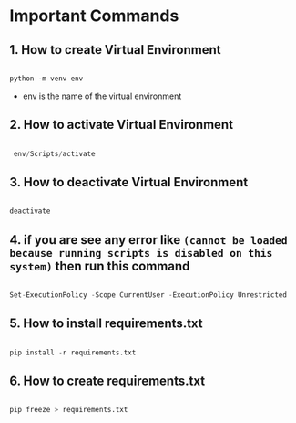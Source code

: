 # Important Commands

## 1. How to create Virtual Environment

```python

python -m venv env

```
- env is the name of the virtual environment

## 2. How to activate Virtual Environment

```python

 env/Scripts/activate

```

## 3. How to deactivate Virtual Environment

```python

deactivate

```

## 4. if you are see any error like `(cannot be loaded because running scripts is disabled on this system)` then run this command

```python

Set-ExecutionPolicy -Scope CurrentUser -ExecutionPolicy Unrestricted

```

## 5. How to install requirements.txt

```python

pip install -r requirements.txt

```
## 6. How to create requirements.txt

```python

pip freeze > requirements.txt

```


